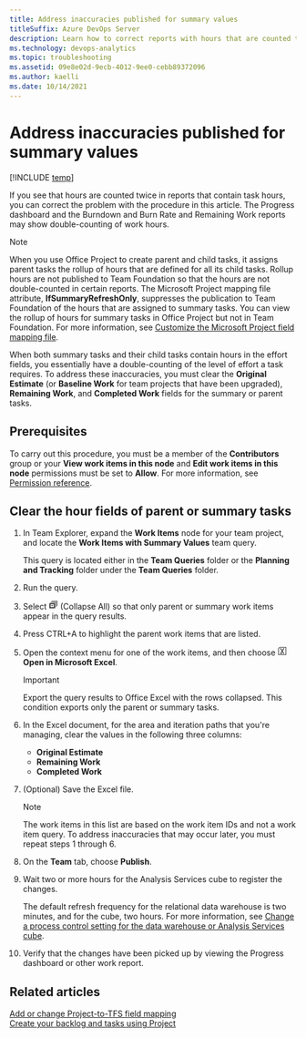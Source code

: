 ```yaml
---
title: Address inaccuracies published for summary values 
titleSuffix: Azure DevOps Server
description: Learn how to correct reports with hours that are counted twice.
ms.technology: devops-analytics
ms.topic: troubleshooting
ms.assetid: 09e8e02d-9ecb-4012-9ee0-cebb89372096
ms.author: kaelli
ms.date: 10/14/2021
---
```



# Address inaccuracies published for summary values

[!INCLUDE [temp](../includes/tfs-report-platform-version.md)]

If you see that hours are counted twice in reports that contain task hours, you can correct the problem with the procedure in this article. The Progress dashboard and the Burndown and Burn Rate and Remaining Work reports may show double-counting of work hours.  
  
> [!NOTE]  
>  When you use Office Project to create parent and child tasks, it assigns parent tasks the rollup of hours that are defined for all its child tasks. Rollup hours are not published to Team Foundation so that the hours are not double-counted in certain reports. The Microsoft Project mapping file attribute, **IfSummaryRefreshOnly**, suppresses the publication to Team Foundation of the hours that are assigned to summary tasks. You can view the rollup of hours for summary tasks in Office Project but not in Team Foundation. For more information, see [Customize the Microsoft Project field mapping file](/previous-versions/azure/devops/reference/xml/map-microsoft-project-fields-to-tf-fields).  
  
 When both summary tasks and their child tasks contain hours in the effort fields, you essentially have a double-counting of the level of effort a task requires. To address these inaccuracies, you must clear the **Original Estimate** (or **Baseline Work** for team projects that have been upgraded), **Remaining Work**, and **Completed Work** fields for the summary or parent tasks.  
  
## Prerequisites  
  
 To carry out this procedure, you must be a member of the **Contributors** group or your **View work items in this node** and **Edit work items in this node** permissions must be set to **Allow**. For more information, see [Permission reference](../../organizations/security/set-project-collection-level-permissions.md).  
  
## Clear the hour fields of parent or summary tasks
  
1.  In Team Explorer, expand the **Work Items** node for your team project, and locate the **Work Items with Summary Values** team query.  
  
     This query is located either in the **Team Queries** folder or the **Planning and Tracking** folder under the **Team Queries** folder.  
  
2.  Run the query.  
  
3.  Select ![Collapse all](media/icon_collapseall.png "Icon_CollapseAll") (Collapse All) so that only parent or summary work items appear in the query results.  
  
4.  Press CTRL+A to highlight the parent work items that are listed.  
  
5.  Open the context menu for one of the work items, and then choose ![Open in Microsoft Excel](media/icon_openinexcel.png "Icon_openInExcel")**Open in Microsoft Excel**.  
  
    > [!IMPORTANT]  
    >  Export the query results to Office Excel with the rows collapsed. This condition exports only the parent or summary tasks.  
  
6.  In the Excel document, for the area and iteration paths that you're managing, clear the values in the following three columns:  
  
    -   **Original Estimate**  
    -   **Remaining Work**  
    -   **Completed Work**  
  
7.  (Optional) Save the Excel file.  
  
    > [!NOTE]  
    > The work items in this list are based on the work item IDs and not a work item query. To address inaccuracies that may occur later, you must repeat steps 1 through 6.  
  
8.  On the **Team** tab, choose **Publish**.  
  
9. Wait two or more hours for the Analysis Services cube to register the changes.  
  
     The default refresh frequency for the relational data warehouse is two minutes, and for the cube, two hours. For more information, see [Change a process control setting for the data warehouse or Analysis Services cube](../admin/change-a-process-control-setting.md).  
  
10. Verify that the changes have been picked up by viewing the Progress dashboard or other work report.  
  
## Related articles 

 [Add or change Project-to-TFS field mapping](/previous-versions/azure/devops/reference/xml/customize-project-field-mapping-file)   
 [Create your backlog and tasks using Project](/previous-versions/azure/devops/boards/backlogs/office/storyboard-your-ideas-using-powerpoint)